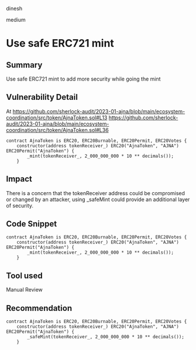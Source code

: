 dinesh

medium

# Use safe ERC721 mint

## Summary
Use safe ERC721 mint to add more security while going the mint

## Vulnerability Detail
At https://github.com/sherlock-audit/2023-01-ajna/blob/main/ecosystem-coordination/src/token/AjnaToken.sol#L13
https://github.com/sherlock-audit/2023-01-ajna/blob/main/ecosystem-coordination/src/token/AjnaToken.sol#L36

```solidity
contract AjnaToken is ERC20, ERC20Burnable, ERC20Permit, ERC20Votes {
    constructor(address tokenReceiver_) ERC20("AjnaToken", "AJNA") ERC20Permit("AjnaToken") {
        _mint(tokenReceiver_, 2_000_000_000 * 10 ** decimals());
    }
```

## Impact
There is a concern that the tokenReceiver address could be compromised or changed by an attacker, using _safeMint could provide an additional layer of security.

## Code Snippet
```solidity
contract AjnaToken is ERC20, ERC20Burnable, ERC20Permit, ERC20Votes {
    constructor(address tokenReceiver_) ERC20("AjnaToken", "AJNA") ERC20Permit("AjnaToken") {
        _mint(tokenReceiver_, 2_000_000_000 * 10 ** decimals());
    }
```

## Tool used

Manual Review

## Recommendation
```solidity
contract AjnaToken is ERC20, ERC20Burnable, ERC20Permit, ERC20Votes {
    constructor(address tokenReceiver_) ERC20("AjnaToken", "AJNA") ERC20Permit("AjnaToken") {
        _safeMint(tokenReceiver_, 2_000_000_000 * 10 ** decimals());
    }
```